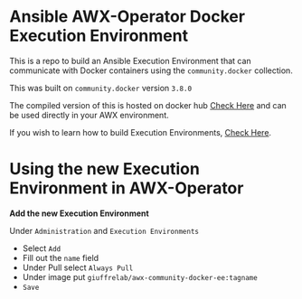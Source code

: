 # Ansible AWX-Operator Docker Execution Environment

This is a repo to build an Ansible Execution Environment that can communicate with Docker containers using the `community.docker` collection.

This was built on `community.docker` version `3.8.0`

The compiled version of this is hosted on docker hub [Check Here](https://hub.docker.com/r/giuffrelab/awx-community-docker-ee) and can be used directly in your AWX environment.

If you wish to learn how to build Execution Environments, [Check Here](https://github.com/GiuffreLab/building-execution-environments).

# Using the new Execution Environment in AWX-Operator

**Add the new Execution Environment**

Under `Administration` and `Execution Environments`
- Select `Add`
- Fill out the `name` field
- Under Pull select `Always Pull`
- Under image put `giuffrelab/awx-community-docker-ee:tagname`
- `Save`
